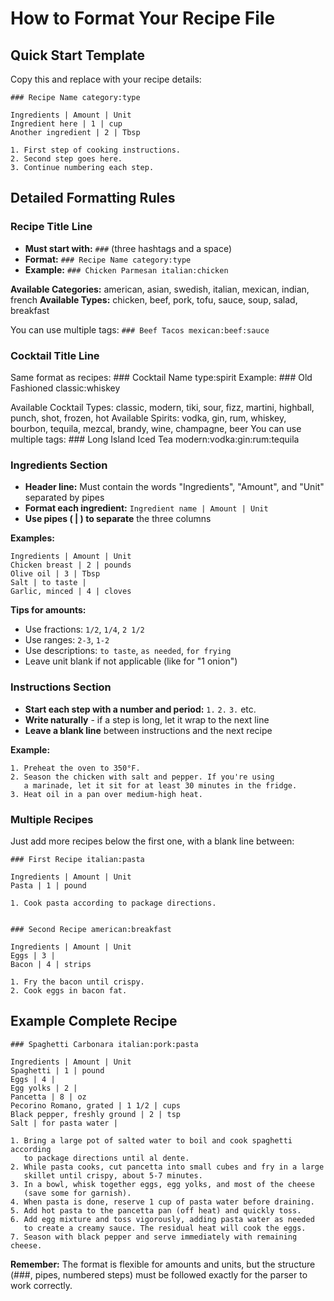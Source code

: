 # How to Format Your Recipe File

## Quick Start Template
Copy this and replace with your recipe details:
```
### Recipe Name category:type

Ingredients | Amount | Unit
Ingredient here | 1 | cup
Another ingredient | 2 | Tbsp

1. First step of cooking instructions.
2. Second step goes here.
3. Continue numbering each step.
```

## Detailed Formatting Rules

### Recipe Title Line
- **Must start with:** `###` (three hashtags and a space)
- **Format:** `### Recipe Name category:type`
- **Example:** `### Chicken Parmesan italian:chicken`

**Available Categories:** american, asian, swedish, italian, mexican, indian, french
**Available Types:** chicken, beef, pork, tofu, sauce, soup, salad, breakfast

You can use multiple tags: `### Beef Tacos mexican:beef:sauce`

### Cocktail Title Line

Same format as recipes: ### Cocktail Name type:spirit
Example: ### Old Fashioned classic:whiskey

Available Cocktail Types: classic, modern, tiki, sour, fizz, martini, highball, punch, shot, frozen, hot
Available Spirits: vodka, gin, rum, whiskey, bourbon, tequila, mezcal, brandy, wine, champagne, beer
You can use multiple tags: ### Long Island Iced Tea modern:vodka:gin:rum:tequila

### Ingredients Section
- **Header line:** Must contain the words "Ingredients", "Amount", and "Unit" separated by pipes
- **Format each ingredient:** `Ingredient name | Amount | Unit`
- **Use pipes ( | ) to separate** the three columns

**Examples:**
```
Ingredients | Amount | Unit
Chicken breast | 2 | pounds
Olive oil | 3 | Tbsp
Salt | to taste |
Garlic, minced | 4 | cloves
```

**Tips for amounts:**
- Use fractions: `1/2`, `1/4`, `2 1/2`
- Use ranges: `2-3`, `1-2`
- Use descriptions: `to taste`, `as needed`, `for frying`
- Leave unit blank if not applicable (like for "1 onion")

### Instructions Section
- **Start each step with a number and period:** `1.` `2.` `3.` etc.
- **Write naturally** - if a step is long, let it wrap to the next line
- **Leave a blank line** between instructions and the next recipe

**Example:**
```
1. Preheat the oven to 350°F.
2. Season the chicken with salt and pepper. If you're using 
   a marinade, let it sit for at least 30 minutes in the fridge.
3. Heat oil in a pan over medium-high heat.
```

### Multiple Recipes
Just add more recipes below the first one, with a blank line between:
```
### First Recipe italian:pasta

Ingredients | Amount | Unit
Pasta | 1 | pound

1. Cook pasta according to package directions.


### Second Recipe american:breakfast

Ingredients | Amount | Unit  
Eggs | 3 |
Bacon | 4 | strips

1. Fry the bacon until crispy.
2. Cook eggs in bacon fat.
```

## Example Complete Recipe

```
### Spaghetti Carbonara italian:pork:pasta

Ingredients | Amount | Unit
Spaghetti | 1 | pound
Eggs | 4 |
Egg yolks | 2 |
Pancetta | 8 | oz
Pecorino Romano, grated | 1 1/2 | cups
Black pepper, freshly ground | 2 | tsp
Salt | for pasta water |

1. Bring a large pot of salted water to boil and cook spaghetti according 
   to package directions until al dente.
2. While pasta cooks, cut pancetta into small cubes and fry in a large 
   skillet until crispy, about 5-7 minutes.
3. In a bowl, whisk together eggs, egg yolks, and most of the cheese 
   (save some for garnish).
4. When pasta is done, reserve 1 cup of pasta water before draining.
5. Add hot pasta to the pancetta pan (off heat) and quickly toss.
6. Add egg mixture and toss vigorously, adding pasta water as needed 
   to create a creamy sauce. The residual heat will cook the eggs.
7. Season with black pepper and serve immediately with remaining cheese.
```


**Remember:** The format is flexible for amounts and units, but the structure (###, pipes, numbered steps) must be followed exactly for the parser to work correctly.
